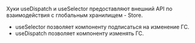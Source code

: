 Хуки useDispatch и useSelector предоставляют внешний API по взаимодействия с глобальным хранилищем - Store.
- useSelector позволяет компоненту подписаться на изменение ГС.
- useDispatch позволяет компоненту изменять ГС.